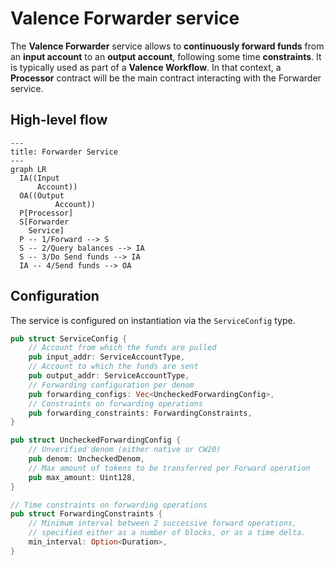 # Valence Forwarder service

The **Valence Forwarder** service allows to **continuously forward funds** from an **input account** to an **output account**, following some time **constraints**. It is typically used as part of a **Valence Workflow**. In that context, a **Processor** contract will be the main contract interacting with the Forwarder service.

## High-level flow

```mermaid
---
title: Forwarder Service
---
graph LR
  IA((Input
      Account))
  OA((Output
		  Account))
  P[Processor]
  S[Forwarder
    Service]
  P -- 1/Forward --> S
  S -- 2/Query balances --> IA
  S -- 3/Do Send funds --> IA
  IA -- 4/Send funds --> OA
```

## Configuration

The service is configured on instantiation via the `ServiceConfig` type.
```rust
pub struct ServiceConfig {
    // Account from which the funds are pulled
    pub input_addr: ServiceAccountType,
    // Account to which the funds are sent
    pub output_addr: ServiceAccountType,
    // Forwarding configuration per denom
    pub forwarding_configs: Vec<UncheckedForwardingConfig>,
    // Constraints on forwarding operations
    pub forwarding_constraints: ForwardingConstraints,
}

pub struct UncheckedForwardingConfig {
    // Unverified denom (either native or CW20)
    pub denom: UncheckedDenom,
    // Max amount of tokens to be transferred per Forward operation
    pub max_amount: Uint128,
}

// Time constraints on forwarding operations
pub struct ForwardingConstraints {
    // Minimum interval between 2 successive forward operations,
    // specified either as a number of blocks, or as a time delta.
    min_interval: Option<Duration>,
}
```
